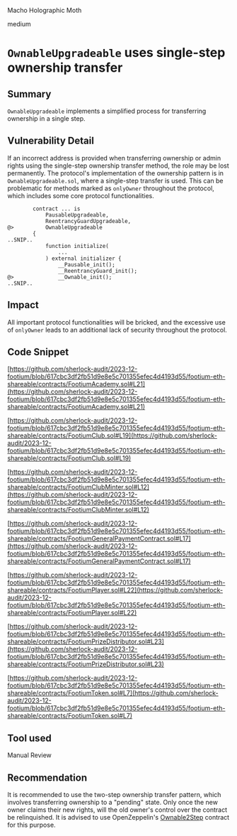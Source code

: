 Macho Holographic Moth

medium

# `OwnableUpgradeable` uses single-step ownership transfer

## Summary

`OwnableUpgradeable` implements a simplified process for transferring ownership in a single step.

## Vulnerability Detail

If an incorrect address is provided when transferring ownership or admin rights using the single-step ownership transfer method, the role may be lost permanently. The protocol's implementation of the ownership pattern is in `OwnableUpgradeable.sol`, where a single-step transfer is used. This can be problematic for methods marked as `onlyOwner` throughout the protocol, which includes some core protocol functionalities.
````solidity
        contract ... is
            PausableUpgradeable,
            ReentrancyGuardUpgradeable,
@>          OwnableUpgradeable
        {
..SNIP..        
            function initialize(
                ...
            ) external initializer {
                __Pausable_init();
                __ReentrancyGuard_init();
@>              __Ownable_init();
..SNIP..           
````

## Impact

All important protocol functionalities will be bricked, and the excessive use of `onlyOwner` leads to an additional lack of security throughout the protocol.

## Code Snippet

[https://github.com/sherlock-audit/2023-12-footium/blob/617cbc3df2fb51d9e8e5c701355efec4d4193d55/footium-eth-shareable/contracts/FootiumAcademy.sol#L21](https://github.com/sherlock-audit/2023-12-footium/blob/617cbc3df2fb51d9e8e5c701355efec4d4193d55/footium-eth-shareable/contracts/FootiumAcademy.sol#L21)

[https://github.com/sherlock-audit/2023-12-footium/blob/617cbc3df2fb51d9e8e5c701355efec4d4193d55/footium-eth-shareable/contracts/FootiumClub.sol#L19](https://github.com/sherlock-audit/2023-12-footium/blob/617cbc3df2fb51d9e8e5c701355efec4d4193d55/footium-eth-shareable/contracts/FootiumClub.sol#L19)

[https://github.com/sherlock-audit/2023-12-footium/blob/617cbc3df2fb51d9e8e5c701355efec4d4193d55/footium-eth-shareable/contracts/FootiumClubMinter.sol#L12](https://github.com/sherlock-audit/2023-12-footium/blob/617cbc3df2fb51d9e8e5c701355efec4d4193d55/footium-eth-shareable/contracts/FootiumClubMinter.sol#L12)

[https://github.com/sherlock-audit/2023-12-footium/blob/617cbc3df2fb51d9e8e5c701355efec4d4193d55/footium-eth-shareable/contracts/FootiumGeneralPaymentContract.sol#L17](https://github.com/sherlock-audit/2023-12-footium/blob/617cbc3df2fb51d9e8e5c701355efec4d4193d55/footium-eth-shareable/contracts/FootiumGeneralPaymentContract.sol#L17)

[https://github.com/sherlock-audit/2023-12-footium/blob/617cbc3df2fb51d9e8e5c701355efec4d4193d55/footium-eth-shareable/contracts/FootiumPlayer.sol#L22](https://github.com/sherlock-audit/2023-12-footium/blob/617cbc3df2fb51d9e8e5c701355efec4d4193d55/footium-eth-shareable/contracts/FootiumPlayer.sol#L22)

[https://github.com/sherlock-audit/2023-12-footium/blob/617cbc3df2fb51d9e8e5c701355efec4d4193d55/footium-eth-shareable/contracts/FootiumPrizeDistributor.sol#L23](https://github.com/sherlock-audit/2023-12-footium/blob/617cbc3df2fb51d9e8e5c701355efec4d4193d55/footium-eth-shareable/contracts/FootiumPrizeDistributor.sol#L23)

[https://github.com/sherlock-audit/2023-12-footium/blob/617cbc3df2fb51d9e8e5c701355efec4d4193d55/footium-eth-shareable/contracts/FootiumToken.sol#L7](https://github.com/sherlock-audit/2023-12-footium/blob/617cbc3df2fb51d9e8e5c701355efec4d4193d55/footium-eth-shareable/contracts/FootiumToken.sol#L7)

## Tool used

Manual Review

## Recommendation

It is recommended to use the two-step ownership transfer pattern, which involves transferring ownership to a "pending" state. Only once the new owner claims their new rights, will the old owner's control over the contract be relinquished. It is advised to use OpenZeppelin's [Ownable2Step](https://github.com/OpenZeppelin/openzeppelin-contracts/blob/master/contracts/access/Ownable2Step.sol) contract for this purpose.